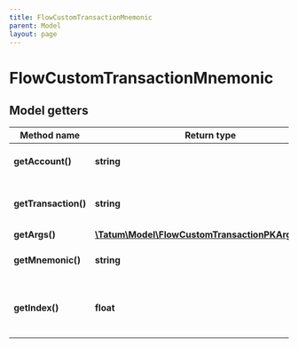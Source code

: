 ```yaml
---
title: FlowCustomTransactionMnemonic
parent: Model
layout: page
---
```


# FlowCustomTransactionMnemonic

## Model getters

Method name | Return type | Description | Notes
------------ | ------------- | ------------- | -------------
**getAccount()** | **string** | Blockchain account to send from | ex.: `0x955cd3f17b2fd8ad`
**getTransaction()** | **string** | Transaction string to send to the chain. | ex.: `transaction(publicKey: String) {  prepare(signer: AuthAccount) {    signer.addPublicKey(publicKey.decodeHex())  }}`
**getArgs()** | [**\Tatum\Model\FlowCustomTransactionPKArgsInner[]**](../FlowCustomTransactionPKArgsInner) |  | ex.: `null`
**getMnemonic()** | **string** | Mnemonic to generate private key. | ex.: `urge pulp usage sister evidence arrest palm math please chief egg abuse`
**getIndex()** | **float** | Index to the specific address from mnemonic. | ex.: `null`

